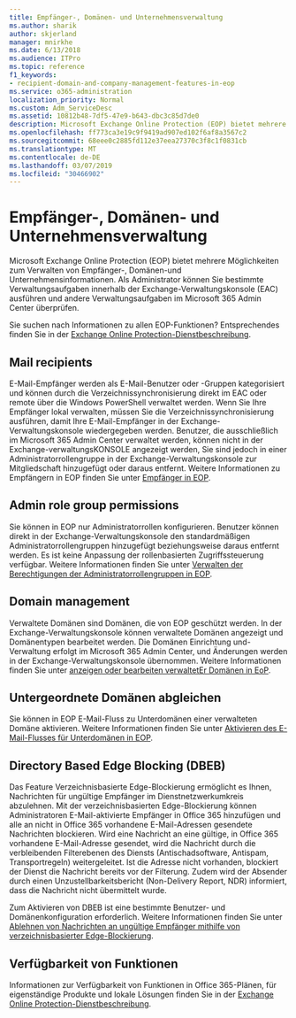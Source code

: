 ```yaml
---
title: Empfänger-, Domänen- und Unternehmensverwaltung
ms.author: sharik
author: skjerland
manager: mnirkhe
ms.date: 6/13/2018
ms.audience: ITPro
ms.topic: reference
f1_keywords:
- recipient-domain-and-company-management-features-in-eop
ms.service: o365-administration
localization_priority: Normal
ms.custom: Adm_ServiceDesc
ms.assetid: 10812b48-7df5-47e9-b643-dbc3c85d7de0
description: Microsoft Exchange Online Protection (EOP) bietet mehrere Möglichkeiten zum Verwalten von Empfänger-, Domänen-und Unternehmensinformationen. Als Administrator können Sie bestimmte Verwaltungsaufgaben innerhalb der Exchange-Verwaltungskonsole (EAC) ausführen und andere Verwaltungsaufgaben im Microsoft 365 Admin Center überprüfen.
ms.openlocfilehash: ff773ca3e19c9f9419ad907ed102f6af8a3567c2
ms.sourcegitcommit: 68eee0c2885fd112e37eea27370c3f8c1f0831cb
ms.translationtype: MT
ms.contentlocale: de-DE
ms.lasthandoff: 03/07/2019
ms.locfileid: "30466902"
---
```

# <a name="recipient-domain-and-company-management"></a>Empfänger-, Domänen- und Unternehmensverwaltung

Microsoft Exchange Online Protection (EOP) bietet mehrere Möglichkeiten zum Verwalten von Empfänger-, Domänen-und Unternehmensinformationen. Als Administrator können Sie bestimmte Verwaltungsaufgaben innerhalb der Exchange-Verwaltungskonsole (EAC) ausführen und andere Verwaltungsaufgaben im Microsoft 365 Admin Center überprüfen.
  
Sie suchen nach Informationen zu allen EOP-Funktionen? Entsprechendes finden Sie in der [Exchange Online Protection-Dienstbeschreibung](exchange-online-protection-service-description.md).
  
## <a name="mail-recipients"></a>Mail recipients
<a name="BKMK_mailrecipients"> </a>

E-Mail-Empfänger werden als E-Mail-Benutzer oder -Gruppen kategorisiert und können durch die Verzeichnissynchronisierung direkt im EAC oder remote über die Windows PowerShell verwaltet werden. Wenn Sie Ihre Empfänger lokal verwalten, müssen Sie die Verzeichnissynchronisierung ausführen, damit Ihre E-Mail-Empfänger in der Exchange-Verwaltungskonsole wiedergegeben werden. Benutzer, die ausschließlich im Microsoft 365 Admin Center verwaltet werden, können nicht in der Exchange-verwaltungsKONSOLE angezeigt werden, Sie sind jedoch in einer Administratorrollengruppe in der Exchange-Verwaltungskonsole zur Mitgliedschaft hinzugefügt oder daraus entfernt. Weitere Informationen zu Empfängern in EOP finden Sie unter [Empfänger in EOP](https://go.microsoft.com/fwlink/p/?LinkId=280011).
  
## <a name="admin-role-group-permissions"></a>Admin role group permissions
<a name="BKMK_adminrolegrouppermissions"> </a>

Sie können in EOP nur Administratorrollen konfigurieren. Benutzer können direkt in der Exchange-Verwaltungskonsole den standardmäßigen Administratorrollengruppen hinzugefügt beziehungsweise daraus entfernt werden. Es ist keine Anpassung der rollenbasierten Zugriffssteuerung verfügbar. Weitere Informationen finden Sie unter [Verwalten der Berechtigungen der Administratorrollengruppen in EOP](https://go.microsoft.com/fwlink/p/?LinkId=282238).
  
## <a name="domain-management"></a>Domain management
<a name="BKMK_domainmanagement"> </a>

Verwaltete Domänen sind Domänen, die von EOP geschützt werden. In der Exchange-Verwaltungskonsole können verwaltete Domänen angezeigt und Domänentypen bearbeitet werden. Die Domänen Einrichtung und-Verwaltung erfolgt im Microsoft 365 Admin Center, und Änderungen werden in der Exchange-Verwaltungskonsole übernommen. Weitere Informationen finden Sie unter [anzeigen oder bearbeiten verwaltetEr Domänen in EoP](https://go.microsoft.com/fwlink/p/?LinkId=282239).
  
## <a name="match-subdomains"></a>Untergeordnete Domänen abgleichen
<a name="BKMK_EOP_Match_Subdomains"> </a>

Sie können in EOP E-Mail-Fluss zu Unterdomänen einer verwalteten Domäne aktivieren. Weitere Informationen finden Sie unter [Aktivieren des E-Mail-Flusses für Unterdomänen in EOP](https://go.microsoft.com/fwlink/p/?LinkId=397213). 
  
## <a name="directory-based-edge-blocking-dbeb"></a>Directory Based Edge Blocking (DBEB)
<a name="BKMK_DBEB"> </a>

Das Feature Verzeichnisbasierte Edge-Blockierung ermöglicht es Ihnen, Nachrichten für ungültige Empfänger im Dienstnetzwerkumkreis abzulehnen. Mit der verzeichnisbasierten Edge-Blockierung können Administratoren E-Mail-aktivierte Empfänger in Office 365 hinzufügen und alle an nicht in Office 365 vorhandene E-Mail-Adressen gesendete Nachrichten blockieren. Wird eine Nachricht an eine gültige, in Office 365 vorhandene E-Mail-Adresse gesendet, wird die Nachricht durch die verbleibenden Filterebenen des Diensts (Antischadsoftware, Antispam, Transportregeln) weitergeleitet. Ist die Adresse nicht vorhanden, blockiert der Dienst die Nachricht bereits vor der Filterung. Zudem wird der Absender durch einen Unzustellbarkeitsbericht (Non-Delivery Report, NDR) informiert, dass die Nachricht nicht übermittelt wurde. 
  
Zum Aktivieren von DBEB ist eine bestimmte Benutzer- und Domänenkonfiguration erforderlich. Weitere Informationen finden Sie unter [Ablehnen von Nachrichten an ungültige Empfänger mithilfe von verzeichnisbasierter Edge-Blockierung](https://go.microsoft.com/fwlink/p/?LinkId=390676).
  
## <a name="feature-availability"></a>Verfügbarkeit von Funktionen
<a name="BKMK_DBEB"> </a>

Informationen zur Verfügbarkeit von Funktionen in Office 365-Plänen, für eigenständige Produkte und lokale Lösungen finden Sie in der [Exchange Online Protection-Dienstbeschreibung](exchange-online-protection-service-description.md).
  

